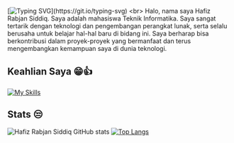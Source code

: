[![Typing SVG](https://readme-typing-svg.demolab.com/?lines=Hai+Saya+Junior+Web+Developer;)](https://git.io/typing-svg)
<br>
Halo, nama saya Hafiz Rabjan Siddiq. Saya adalah mahasiswa Teknik Informatika. Saya sangat tertarik dengan teknologi dan pengembangan perangkat lunak, serta selalu berusaha untuk belajar hal-hal baru di bidang ini. Saya berharap bisa berkontribusi dalam proyek-proyek yang bermanfaat dan terus mengembangkan kemampuan saya di dunia teknologi.

## Keahlian Saya 😁👍
[![My Skills](https://skillicons.dev/icons?i=js,html,css,php,laravel,python,mysql,nodejs,vscode,bootstrap,tailwindcss,sass,dart,swift)](https://skillicons.dev)


## Stats 😒
![Hafiz Rabjan Siddiq GitHub stats](https://github-readme-stats.vercel.app/api?username=Hfzrbjnsddq&show_icons=true&theme=radical)  [![Top Langs](https://github-readme-stats.vercel.app/api/top-langs/?username=Hfzrbjnsddq&layout=donut)](https://github.com/Hfzrbjnsddq/github-readme-stats)
